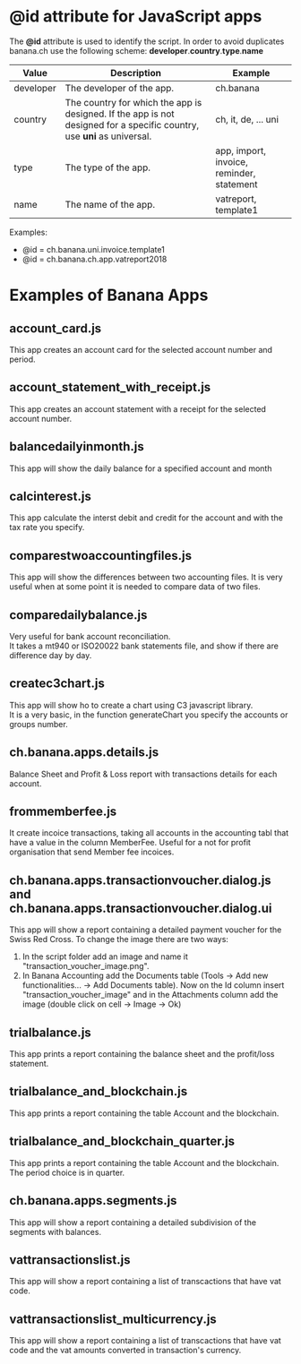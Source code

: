 # @id attribute for JavaScript apps

The **@id** attribute is used to identify the script. In order to avoid duplicates banana.ch use the following scheme:
**developer**.**country**.**type**.**name**

| Value | Description | Example |
| ------ | ------ | ------ |
| developer | The developer of the app. | ch.banana |
| country | The country for which the app is designed. If the app is not designed for a specific country, use **uni** as universal. | ch, it, de, ... uni|
| type | The type of the app. | app, import, invoice, reminder, statement |
| name | The name of the app. | vatreport, template1 |

Examples:
  - @id = ch.banana.uni.invoice.template1
  - @id = ch.banana.ch.app.vatreport2018


# Examples of Banana Apps

## account_card.js
This app creates an account card for the selected account number and period.


## account_statement_with_receipt.js
This app creates an account statement with a receipt for the selected account number.


## balancedailyinmonth.js

This app will show the daily balance for a specified account and month   

## calcinterest.js
This app calculate the interst debit and credit for the account and with the tax rate you specify. 

## comparestwoaccountingfiles.js

This app will show the differences between two accounting files. It is very useful when at some point it is needed to compare data of two files.

## comparedailybalance.js

Very useful for bank account reconciliation.  
It takes a mt940 or ISO20022 bank statements file, and show if there are difference day by day.

## createc3chart.js

This app will show ho to create a chart using C3 javascript library.  
It is a very basic, in the function generateChart you specify the accounts or groups number. 

## ch.banana.apps.details.js

Balance Sheet and Profit & Loss report with transactions details for each account.


## frommemberfee.js
It create incoice transactions, taking all  accounts in the accounting tabl that have a value in the column MemberFee.
Useful for a not for profit organisation that send Member fee incoices.
 

## ch.banana.apps.transactionvoucher.dialog.js and ch.banana.apps.transactionvoucher.dialog.ui

This app will show a report containing a detailed payment voucher for the Swiss Red Cross.
To change the image there are two ways:
1) In the script folder add an image and name it "transaction_voucher_image.png".
2) In Banana Accounting add the Documents table (Tools -> Add new functionalities... -> Add Documents table). Now on the Id column insert "transaction_voucher_image" and in the Attachments column add the image (double click on cell -> Image -> Ok)


## trialbalance.js

This app prints a report containing the balance sheet and the profit/loss statement.


## trialbalance_and_blockchain.js

This app prints a report containing the table Account and the blockchain.


## trialbalance_and_blockchain_quarter.js

This app prints a report containing the table Account and the blockchain. The period choice is in quarter.


## ch.banana.apps.segments.js

This app will show a report containing a detailed subdivision of the segments with balances.

## vattransactionslist.js

This app will show a report containing a list of transcactions that have vat code. 

## vattransactionslist_multicurrency.js

This app will show a report containing a list of transcactions that have vat code and the vat amounts converted in transaction's currency. 
